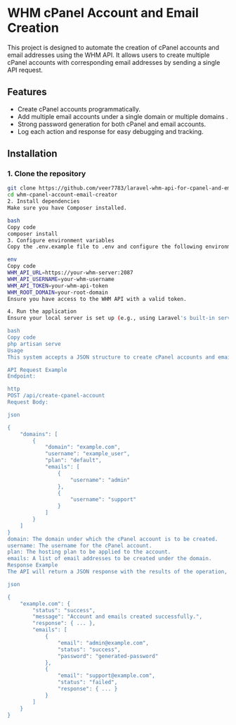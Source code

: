 # WHM cPanel Account and Email Creation

This project is designed to automate the creation of cPanel accounts and email addresses using the WHM API. It allows users to create multiple cPanel accounts with corresponding email addresses by sending a single API request.

## Features

- Create cPanel accounts programmatically.
- Add multiple email accounts under a single domain or multiple domains .
- Strong password generation for both cPanel and email accounts.
- Log each action and response for easy debugging and tracking.

## Installation

### 1. Clone the repository
```bash
git clone https://github.com/veer7783/laravel-whm-api-for-cpanel-and-email-creation
cd whm-cpanel-account-email-creator
2. Install dependencies
Make sure you have Composer installed.

bash
Copy code
composer install
3. Configure environment variables
Copy the .env.example file to .env and configure the following environment variables:

env
Copy code
WHM_API_URL=https://your-whm-server:2087
WHM_API_USERNAME=your-whm-username
WHM_API_TOKEN=your-whm-api-token
WHM_ROOT_DOMAIN=your-root-domain
Ensure you have access to the WHM API with a valid token.

4. Run the application
Ensure your local server is set up (e.g., using Laravel's built-in server or another server environment like Nginx or Apache).

bash
Copy code
php artisan serve
Usage
This system accepts a JSON structure to create cPanel accounts and email addresses. Here’s an example request:

API Request Example
Endpoint:

http
POST /api/create-cpanel-account
Request Body:

json

{
    "domains": [
        {
            "domain": "example.com",
            "username": "example_user",
            "plan": "default",
            "emails": [
                {
                    "username": "admin"
                },
                {
                    "username": "support"
                }
            ]
        }
    ]
}
domain: The domain under which the cPanel account is to be created.
username: The username for the cPanel account.
plan: The hosting plan to be applied to the account.
emails: A list of email addresses to be created under the domain.
Response Example
The API will return a JSON response with the results of the operation, indicating whether the account and email creation was successful.

json

{
    "example.com": {
        "status": "success",
        "message": "Account and emails created successfully.",
        "response": { ... },
        "emails": [
            {
                "email": "admin@example.com",
                "status": "success",
                "password": "generated-password"
            },
            {
                "email": "support@example.com",
                "status": "failed",
                "response": { ... }
            }
        ]
    }
}
